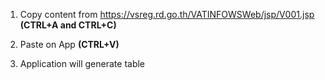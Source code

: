 1. Copy content from https://vsreg.rd.go.th/VATINFOWSWeb/jsp/V001.jsp **(CTRL+A and CTRL+C)**

2. Paste on App **(CTRL+V)**

3. Application will generate table